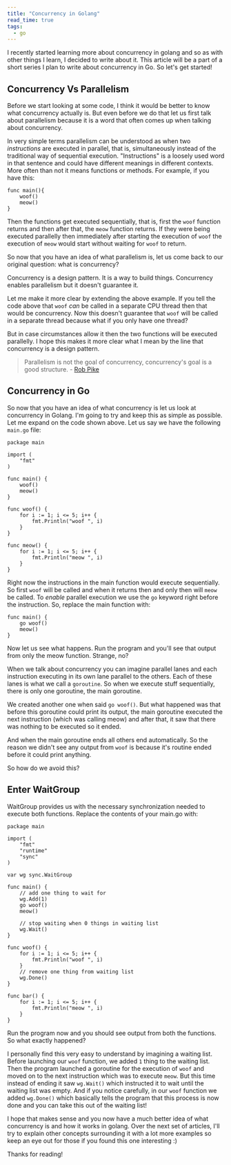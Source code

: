 ```yaml
---
title: "Concurrency in Golang"
read_time: true
tags:
  - go
---
```


I recently started learning more about concurrency in golang and so as with other things I learn, I decided to write about it. This article will be a part of a short series I plan to write about concurrency in Go. So let's get started!

## Concurrency Vs Parallelism

Before we start looking at some code, I think it would be better to know what concurrency actually is. But even before we do that let us first talk about parallelism because it is a word that often comes up when talking about concurrency. 

In very simple terms parallelism can be understood as when two *instructions* are executed in parallel, that is, simultaneously instead of the traditional way of sequential execution. "Instructions" is a loosely used word in that sentence and could have different meanings in different contexts. More often than not it means functions or methods. For example,  if you have this:

```
func main(){
    woof()
    meow()
}
``` 
Then the functions get executed sequentially, that is, first the `woof` function returns and then after that, the `meow` function returns. If they were being executed parallelly then immediately after starting the execution of `woof` the execution of `meow` would start without waiting for `woof` to return.

So now that you have an idea of what parallelism is, let us come back to our original question: what is concurrency?

Concurrency is a design pattern. It is a way to build things. Concurrency enables parallelism but it doesn't guarantee it. 

Let me make it more clear by extending the above example. If you tell the code above that `woof` *can* be called in a separate CPU thread then that would be concurrency. Now this doesn't guarantee that `woof` will be called in a separate thread because what if you only have one thread? 

But in case circumstances allow it then the two functions will be executed parallelly. I hope this makes it more clear what I mean by the line that concurrency is a design pattern.

> Parallelism is not the goal of concurrency, concurrency's goal is a good structure. - [Rob Pike](https://youtu.be/oV9rvDllKEg?t=172)

## Concurrency in Go

So now that you have an idea of what concurrency is let us look at concurrency in Golang. I'm going to try and keep this as simple as possible. Let me expand on the code shown above. Let us say we have the following `main.go` file:

```
package main

import (
	"fmt"
)

func main() {
	woof()
	meow()
}

func woof() {
	for i := 1; i <= 5; i++ {
		fmt.Println("woof ", i)
	}
}

func meow() {
	for i := 1; i <= 5; i++ {
		fmt.Println("meow ", i)
	}
}
```

Right now the instructions in the main function would execute sequentially. So first `woof` will be called and when it returns then and only then will `meow` be called. To *enable* parallel execution we use the `go` keyword right before the instruction. So, replace the main function with:

```
func main() {
	go woof()
	meow()
}
```

Now let us see what happens. Run the program and you'll see that output from only the meow function. Strange, no?

When we talk about concurrency you can imagine parallel lanes and each instruction executing in its own lane parallel to the others. Each of these lanes is what we call a `goroutine`. So when we execute stuff sequentially, there is only one goroutine, the main goroutine.

We created another one when said `go woof()`. But what happened was that before this goroutine could print its output, the main goroutine executed the next instruction (which was calling meow) and after that, it saw that there was nothing to be executed so it ended.

And when the main goroutine ends all others end automatically. So the reason we didn't see any output from `woof` is because it's routine ended before it could print anything.

So how do we avoid this?

## Enter WaitGroup

WaitGroup provides us with the necessary synchronization needed to execute both functions. Replace the contents of your main.go with:

```
package main

import (
	"fmt"
	"runtime"
	"sync"
)

var wg sync.WaitGroup

func main() {
	// add one thing to wait for
	wg.Add(1)
	go woof()
	meow()

	// stop waiting when 0 things in waiting list
	wg.Wait()
}

func woof() {
	for i := 1; i <= 5; i++ {
		fmt.Println("woof ", i)
	}
	// remove one thing from waiting list
	wg.Done()
}

func bar() {
	for i := 1; i <= 5; i++ {
		fmt.Println("meow ", i)
	}
}
```

Run the program now and you should see output from both the functions. So what exactly happened?

I personally find this very easy to understand by imagining a waiting list. Before launching our `woof` function, we added `1` thing to the waiting list. Then the program launched a goroutine for the execution of `woof` and moved on to the next instruction which was to execute `meow`. But this time instead of ending it saw `wg.Wait()` which instructed it to wait until the waiting list was empty. And if you notice carefully, in our `woof` function we added `wg.Done()` which basically tells the program that this process is now done and you can take this out of the waiting list!

I hope that makes sense and you now have a much better idea of what concurrency is and how it works in golang. Over the next set of articles, I'll try to explain other concepts surrounding it with a lot more examples so keep an eye out for those if you found this one interesting :)

Thanks for reading!